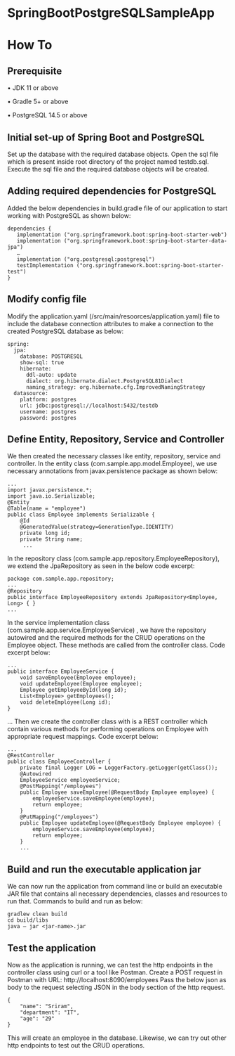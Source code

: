 # SpringBootPostgreSQLSampleApp

#	How To

##	Prerequisite

•	JDK 11 or above

•	Gradle 5+ or above

•	PostgreSQL 14.5 or above

##	Initial set-up of Spring Boot and PostgreSQL

Set up the database with the required database objects. 
Open the sql file which is present inside root directory of the project named testdb.sql. Execute the sql file and the required database objects will be created.

##	Adding required dependencies for PostgreSQL

Added the below dependencies in build.gradle file of our application to start working with PostgreSQL as shown below:
```
dependencies {
   implementation ("org.springframework.boot:spring-boot-starter-web")
   implementation ("org.springframework.boot:spring-boot-starter-data-jpa")
   …
   implementation ("org.postgresql:postgresql")
   testImplementation ("org.springframework.boot:spring-boot-starter-test")
}
```
##	Modify config file

Modify the application.yaml (/src/main/resoorces/application.yaml) file to include the database connection attributes to make a connection to the created PostgreSQL database as below:
```
spring:
  jpa:
    database: POSTGRESQL
    show-sql: true
    hibernate:
      ddl-auto: update
      dialect: org.hibernate.dialect.PostgreSQL81Dialect
      naming_strategy: org.hibernate.cfg.ImprovedNamingStrategy
  datasource:
    platform: postgres
    url: jdbc:postgresql://localhost:5432/testdb
    username: postgres
    password: postgres
```
##	Define Entity, Repository, Service and Controller

We then created the necessary classes like entity, repository, service and controller. In the entity class (com.sample.app.model.Employee), we use necessary annotations from javax.persistence package as shown below:

```
...
import javax.persistence.*;
import java.io.Serializable;
@Entity
@Table(name = "employee")
public class Employee implements Serializable {
    @Id
    @GeneratedValue(strategy=GenerationType.IDENTITY)
    private long id;
    private String name;
     ...
```
In the repository class (com.sample.app.repository.EmployeeRepository), we extend the JpaRepository as seen in the below code excerpt: 
```
package com.sample.app.repository;
...
@Repository
public interface EmployeeRepository extends JpaRepository<Employee, Long> { }
...
```
In the service implementation class (com.sample.app.service.EmployeeService) , we have the repository autowired and the required methods for the CRUD operations on the Employee object. These methods are called from the controller class. 
Code excerpt below:

```
...
public interface EmployeeService {
    void saveEmployee(Employee employee);
    void updateEmployee(Employee employee);
    Employee getEmployeeById(long id);
    List<Employee> getEmployees();
    void deleteEmployee(Long id);
}
```
...
Then we create the controller class with is a REST controller which contain various methods for performing operations on Employee with appropriate request mappings. Code excerpt below:
```
...
@RestController
public class EmployeeController {
	private final Logger LOG = LoggerFactory.getLogger(getClass());
	@Autowired
	EmployeeService employeeService;
	@PostMapping("/employees")
	public Employee saveEmployee(@RequestBody Employee employee) {
		employeeService.saveEmployee(employee);
		return employee;
	}
	@PutMapping("/employees")
	public Employee updateEmployee(@RequestBody Employee employee) {
		employeeService.saveEmployee(employee);
		return employee;
	}
	...
```
##	Build and run the executable application jar

We can now run the application from command line or build an executable JAR file that contains all necessary dependencies, classes and resources to run that. Commands to build and run as below:
```
gradlew clean build
cd build/libs
java – jar <jar-name>.jar
```

##	Test the application

Now as the application is running, we can test the http endpoints in the controller class using curl or a tool like Postman. Create a POST request in Postman with URL: 
http://localhost:8090/employees
Pass the below json as body to the request selecting JSON in the body section of the http request.
```
{
    "name": "Sriram",
    "department": "IT",
    "age": "29"
}
```
This will create an employee in the database. Likewise, we can try out other http endpoints to test out the CRUD operations.

